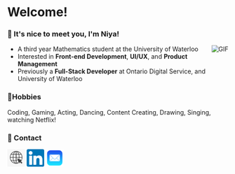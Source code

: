 # Welcome!

### 🐹 It's nice to meet you, I'm Niya!

<img alt="GIF" align="right" height="370px" src="assets/gifs/kittygif.gif"/>

- A third year Mathematics student at the University of Waterloo
- Interested in **Front-end Development**, **UI/UX**, and **Product Management**
- Previously a **Full-Stack Developer** at Ontario Digital Service, and University of Waterloo

### 🍓Hobbies
<div>
Coding, Gaming, Acting, Dancing, Content Creating, Drawing, Singing, watching Netflix!
</div>

### 💌 Contact
<a href="https://kneeya.github.io/" target="_blank"><img src="assets/images/websitelogo.png" height="40px"></a> 
<a href="https://www.linkedin.com/in/niya-xu/" target="_blank"><img src="assets/images/linkedin.png" height="40px"></a> 
<a href="mailto:nyxu@uwaterloo.ca" target="_blank"><img src="assets/images/maillogo.png" height="40px"></a> 
